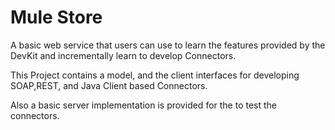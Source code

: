 Mule Store
==========

A basic web service that users can use to learn the features provided by the DevKit and incrementally learn to develop Connectors.

This Project contains a model, and the client interfaces for developing SOAP,REST, and Java Client based Connectors.

Also a basic server implementation is provided for the to test the connectors.
